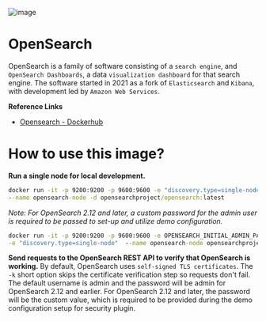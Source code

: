 ![image](https://github.com/user-attachments/assets/4180c52b-cee8-4f4a-a671-a93d50a0b8b8)

# OpenSearch
OpenSearch is a family of software consisting of a `search engine`, and `OpenSearch Dashboards`, a data `visualization dashboard` for that search engine. The software started in 2021 as a fork of `Elasticsearch` and `Kibana`, with development led by `Amazon Web Services`.

**Reference Links**
* [Opensearch - Dockerhub](https://hub.docker.com/r/opensearchproject/opensearch)

# How to use this image?
**Run a single node for local development.**
```cmd
docker run -it -p 9200:9200 -p 9600:9600 -e "discovery.type=single-node" \
--name opensearch-node -d opensearchproject/opensearch:latest
```
*Note: For OpenSearch 2.12 and later, a custom password for the admin user is required to be passed to set-up and utilize demo configuration.*
```cmd
docker run -it -p 9200:9200 -p 9600:9600 -e OPENSEARCH_INITIAL_ADMIN_PASSWORD=<strong-password> \
-e "discovery.type=single-node"  --name opensearch-node opensearchproject/opensearch:latest
```
**Send requests to the OpenSearch REST API to verify that OpenSearch is working.** By default, OpenSearch uses `self-signed TLS certificates`. The `-k` short option skips the certificate verification step so requests don't fail. The default username is admin and the password will be admin for OpenSearch 2.12 and earlier. For OpenSearch 2.12 and later, the password will be the custom value, which is required to be provided during the demo configuration setup for security plugin.
